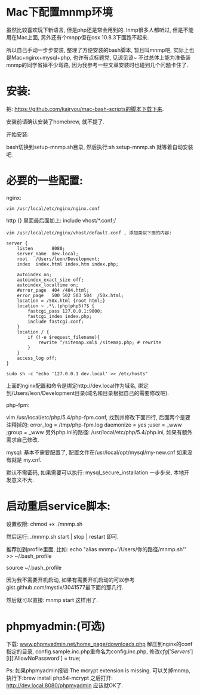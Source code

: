 # Mac下配置mnmp环境
虽然比较喜欢玩下新语言, 但是php还是常会用到的. lnmp很多人都听过, 但是不能用在Mac上面, 另外还有个mnpp但在osx 10.8.3下面跑不起来. 

所以自己手动一步步安装, 整理了方便安装的bash脚本, 暂且叫mnmp吧, 实际上也是Mac+nginx+mysql+php, 也许有点标题党, 见谅见谅~ 不过总体上能为准备装mnmp的同学省掉不少弯路, 因为我参考一些文章安装时也碰到几个问题卡住了.

# 安装:
把: https://github.com/kairyou/mac-bash-scripts的脚本下载下来.

安装前请确认安装了homebrew, 就不提了. 

开始安装:

bash切换到setup-mnmp.sh目录, 然后执行:sh setup-mnmp.sh 就等着自动安装吧.

# 必要的一些配置:
nginx:

```
vim /usr/local/etc/nginx/nginx.conf
```

http {} 里面最后面加上: include vhost/*.conf;/

```
vim /usr/local/etc/nginx/vhost/default.conf , 添加类似下面的内容:
```

```
server {
    listen       8080;
    server_name  dev.local;
    root   /Users/leon/Development;
    index  index.html index.htm index.php;

    autoindex on;
    autoindex_exact_size off;
    autoindex_localtime on;
    #error_page  404 /404.html;
    error_page   500 502 503 504  /50x.html;
    location = /50x.html {root html;}
    location ~ .*\.(php|php5)?$ {
        fastcgi_pass 127.0.0.1:9000;
        fastcgi_index index.php;
        include fastcgi.conf;
    }
    location / {
        if (!-e $request_filename){
            rewrite ^/sitemap.xml$ /sitemap.php; # rewrite
        }
    }
    access_log off;
}
```

```
sudo sh -c "echo '127.0.0.1 dev.local' >> /etc/hosts"
```

上面的nginx配置和命令是绑定http://dev.local作为域名, 绑定到/Users/leon/Development目录(域名和目录根据自己的需要修改吧).

php-fpm:

vim /usr/local/etc/php/5.4/php-fpm.conf, 找到并修改下面四行, 后面两个是要注释掉的:
error_log = /tmp/php-fpm.log
daemonize = yes
;user = _www
;group = _www
另外php.ini的路径: /usr/local/etc/php/5.4/php.ini, 如果有额外需求自己修改.

mysql:
基本不需要配置了, 配置文件在/usr/local/opt/mysql/my-new.cnf 如果没有就是 my.cnf.

默认不需密码, 如果需要可以执行: mysql_secure_installation 一步步来, 本地开发意义不大.

# 启动重启service脚本:
设置权限: chmod +x ./mnmp.sh

然后运行: ./mnmp.sh start | stop | restart 即可.

推荐加到profile里面, 比如: echo "alias mnmp='/Users/你的路径/mnmp.sh'" >> ~/.bash_profile

source ~/.bash_profile

因为我不需要开机启动, 如果有需要开机启动的可以参考gist.github.com/mystix/3041577最下面的那几行.

然后就可以直接: mnmp start 这样用了.

# phpmyadmin:(可选)
下载: www.phpmyadmin.net/home_page/downloads.php
解压到nginx的conf指定的目录, config.sample.inc.php重命名为config.inc.php, 修改$cfg['Servers'][$i]['AllowNoPassword'] = true;

Ps: 如果phpmyadmin报错:The mcrypt extension is missing. 可以关掉mnmp, 执行下:brew install php54-mcrypt
之后打开: http://dev.local:8080/phpmyadmin 应该就OK了.

